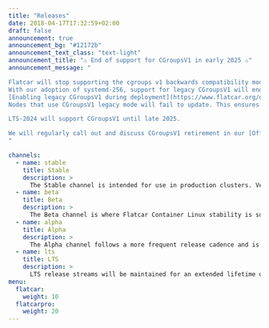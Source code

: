 ```yaml
---
title: "Releases"
date: 2018-04-17T17:32:59+02:00
draft: false
announcement: true
announcement_bg: "#12172b"
announcement_text_class: "text-light"
announcement_title: "⚠️ End of support for CGroupsV1 in early 2025 ⚠️"
announcement_message: "

Flatcar will stop supporting the cgroups v1 backwards compatibility mode in Q1 2025.
With our adoption of systemd-256, support for legacy CGroupsV1 will end in Alpha, Beta, and eventually Stable.
[Enabling legacy CGroupsV1 during deployment](https://www.flatcar.org/docs/latest/container-runtimes/switching-to-unified-cgroups/#starting-new-nodes-with-legacy-cgroups) will not be supported anymore.
Nodes that use CGroupsV1 legacy mode will fail to update. This ensures your workloads will not be disrupted. Enable CGroupsV2 on your legacy CGroupsV1 nodes in order to successfully update.

LTS-2024 will support CGroupsV1 until late 2025.

We will regularly call out and discuss CGroupsV1 retirement in our [Office Hours](https://github.com/flatcar/Flatcar/discussions/categories/flatcar-office-hours?discussions_q=category%3A%22Flatcar+Office+Hours%22+is%3Aopen) and [Developer Sync](https://github.com/flatcar/Flatcar/discussions/categories/flatcar-developer-sync%22+is%3Aopen) calls.
"

channels:
  - name: stable
    title: Stable
    description: >
      The Stable channel is intended for use in production clusters. Versions of Flatcar Container Linux have been tested as they move through Alpha and Beta channels before being promoted to stable.
  - name: beta
    title: Beta
    description: >
      The Beta channel is where Flatcar Container Linux stability is solidified. We encourage including some beta machines in production clusters in order to catch any issues that may arise with your setup.
  - name: alpha
    title: Alpha
    description: >
      The Alpha channel follows a more frequent release cadence and is where new updates are introduced. Users can try the new versions of the Linux kernel, systemd and other core packages.
  - name: lts
    title: LTS
    description: >
      LTS release streams will be maintained for an extended lifetime of 18 months. The yearly LTS streams have an overlap of 6 months.
menu:
  flatcar:
    weight: 10
  flatcarpro:
    weight: 20
---
```

